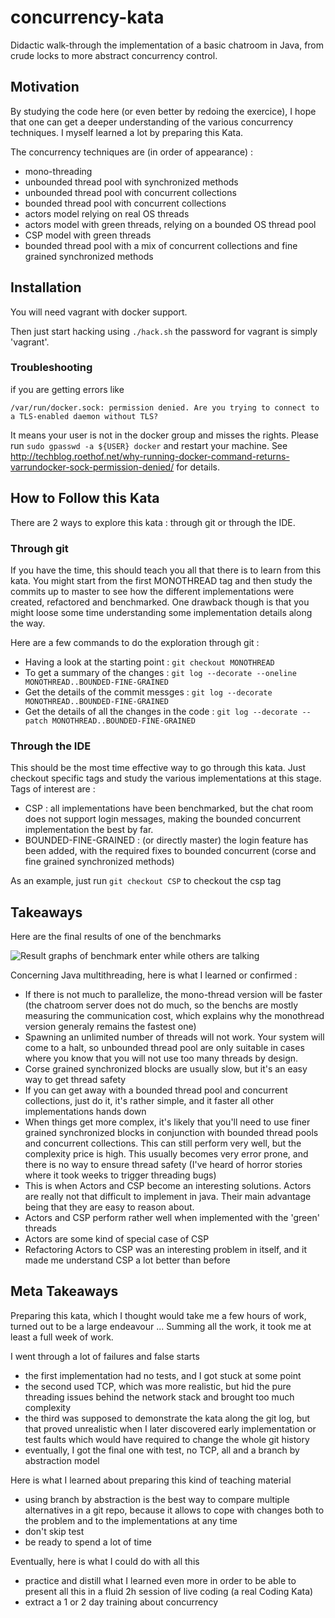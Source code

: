 # concurrency-kata

Didactic walk-through the implementation of a basic chatroom in Java, from crude locks to more abstract concurrency control.

## Motivation

By studying the code here (or even better by redoing the exercice), I hope that one can get a deeper understanding of the various concurrency techniques. I myself learned a lot by preparing this Kata.

The concurrency techniques are (in order of appearance) :

* mono-threading
* unbounded thread pool with synchronized methods
* unbounded thread pool with concurrent collections
* bounded thread pool with concurrent collections
* actors model relying on real OS threads
* actors model with green threads, relying on a bounded OS thread pool
* CSP model with green threads
* bounded thread pool with a mix of concurrent collections and fine grained synchronized methods

## Installation

You will need vagrant with docker support.

Then just start hacking using ```./hack.sh``` the password for vagrant is simply 'vagrant'.

### Troubleshooting

if you are getting errors like

```
/var/run/docker.sock: permission denied. Are you trying to connect to a TLS-enabled daemon without TLS?
```

It means your user is not in the docker group and misses the rights. Please run ```sudo gpasswd -a ${USER} docker``` and restart your machine. See http://techblog.roethof.net/why-running-docker-command-returns-varrundocker-sock-permission-denied/ for details.

## How to Follow this Kata

There are 2 ways to explore this kata : through git or through the IDE.

### Through git

If you have the time, this should teach you all that there is to learn from this kata. You might start from the first MONOTHREAD tag and then study the commits up to master to see how the different implementations were created, refactored and benchmarked. One drawback though is that you might loose some time understanding some implementation details along the way.

Here are a few commands to do the exploration through git :

* Having a look at the starting point : ```git checkout MONOTHREAD```
* To get a summary of the changes : ```git log --decorate --oneline MONOTHREAD..BOUNDED-FINE-GRAINED```
* Get the details of the commit messges : ```git log --decorate MONOTHREAD..BOUNDED-FINE-GRAINED```
* Get the details of all the changes in the code : ```git log --decorate --patch MONOTHREAD..BOUNDED-FINE-GRAINED```

### Through the IDE

This should be the most time effective way to go through this kata. Just checkout specific tags and study the various implementations at this stage. Tags of interest are :

* CSP : all implementations have been benchmarked, but the chat room does not support login messages, making the bounded concurrent implementation the best by far.
* BOUNDED-FINE-GRAINED : (or directly master) the login feature has been added, with the required fixes to bounded concurrent (corse and fine grained synchronized methods)

As an example, just run ```git checkout CSP``` to checkout the csp tag

## Takeaways

Here are the final results of one of the benchmarks

![Result graphs of benchmark enter while others are talking](https://raw.githubusercontent.com/philou/concurrency-kata/master/enter-while-others-are-talking.png "Result graphs of benchmark enter while others are talking")

Concerning Java multithreading, here is what I learned or confirmed :

* If there is not much to parallelize, the mono-thread version will be faster (the chatroom server does not do much, so the benchs are mostly measuring the communication cost, which explains why the monothread version generaly remains the fastest one)
* Spawning an unlimited number of threads will not work. Your system will come to a halt, so unbounded thread pool are only suitable in cases where you know that you will not use too many threads by design.
* Corse grained synchronized blocks are usually slow, but it's an easy way to get thread safety
* If you can get away with a bounded thread pool and concurrent collections, just do it, it's rather simple, and it faster all other implementations hands down
* When things get more complex, it's likely that you'll need to use finer grained synchronized blocks in conjunction with bounded thread pools and concurrent collections. This can still perform very well, but the complexity price is high. This usually becomes very error prone, and there is no way to ensure thread safety (I've heard of horror stories where it took weeks to trigger threading bugs)
* This is when Actors and CSP become an interesting solutions. Actors are really not that difficult to implement in java. Their main advantage being that they are easy to reason about.
* Actors and CSP perform rather well when implemented with the 'green' threads
* Actors are some kind of special case of CSP
* Refactoring Actors to CSP was an interesting problem in itself, and it made me understand CSP a lot better than before

## Meta Takeaways

Preparing this kata, which I thought would take me a few hours of work, turned out to be a large endeavour ... Summing all the work, it took me at least a full week of work.

I went through a lot of failures and false starts

* the first implementation had no tests, and I got stuck at some point
* the second used TCP, which was more realistic, but hid the pure threading issues behind the network stack and brought too much complexity
* the third was supposed to demonstrate the kata along the git log, but that proved unrealistic when I later discovered early implementation or test faults which would have required to change the whole git history
* eventually, I got the final one with test, no TCP, all and a branch by abstraction model

Here is what I learned about preparing this kind of teaching material

* using branch by abstraction is the best way to compare multiple alternatives in a git repo, because it allows to cope with changes both to the problem and to the implementations at any time
* don't skip test
* be ready to spend a lot of time

Eventually, here is what I could do with all this

* practice and distill what I learned even more in order to be able to present all this in a fluid 2h session of live coding (a real Coding Kata)
* extract a 1 or 2 day training about concurrency